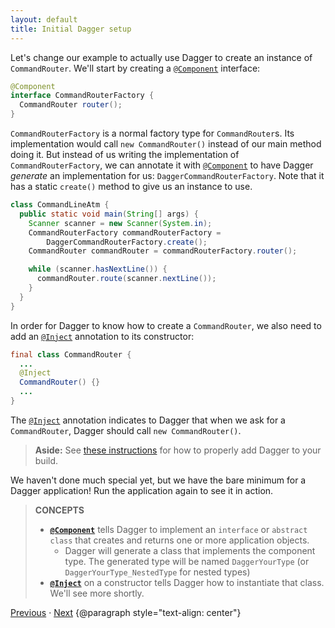 ```yaml
---
layout: default
title: Initial Dagger setup
---
```


Let's change our example to actually use Dagger to create an instance of
`CommandRouter`. We'll start by creating a [`@Component`] interface:

```java
@Component
interface CommandRouterFactory {
  CommandRouter router();
}
```

`CommandRouterFactory` is a normal factory type for `CommandRouter`s. Its
implementation would call `new CommandRouter()` instead of our main method doing
it. But instead of us writing the implementation of `CommandRouterFactory`, we
can annotate it with [`@Component`] to have Dagger _generate_ an implementation
for us: `DaggerCommandRouterFactory`. Note that it has a static `create()`
method to give us an instance to use.

```java
class CommandLineAtm {
  public static void main(String[] args) {
    Scanner scanner = new Scanner(System.in);
    CommandRouterFactory commandRouterFactory =
        DaggerCommandRouterFactory.create();
    CommandRouter commandRouter = commandRouterFactory.router();

    while (scanner.hasNextLine()) {
      commandRouter.route(scanner.nextLine());
    }
  }
}
```

In order for Dagger to know how to create a `CommandRouter`, we also need to add
an [`@Inject`] annotation to its constructor:

```java
final class CommandRouter {
  ...
  @Inject
  CommandRouter() {}
  ...
}
```

The [`@Inject`] annotation indicates to Dagger that when we ask for a
`CommandRouter`, Dagger should call `new CommandRouter()`.

> **Aside:** See [these instructions] for how to properly add Dagger to your
> build.

[these instructions]: https://github.com/google/dagger#installation

We haven't done much special yet, but we have the bare minimum for a Dagger
application! Run the application again to see it in action.

> **CONCEPTS**
>
> *   **[`@Component`]** tells Dagger to implement an `interface` or `abstract
>     class` that creates and returns one or more application objects.
>     *   Dagger will generate a class that implements the component type. The
>         generated type will be named `DaggerYourType` (or
>         `DaggerYourType_NestedType` for nested types)
> *   **[`@Inject`]** on a constructor tells Dagger how to instantiate that
>     class. We'll see more shortly.

[Previous](01-setup) · [Next](03-first-command)
{@paragraph style="text-align: center"}

[`@Component`]: https://dagger.dev/api/latest/dagger/Component.html
[`@Inject`]: http://docs.oracle.com/javaee/7/api/javax/inject/Inject.html
